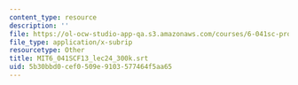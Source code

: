 ```yaml
---
content_type: resource
description: ''
file: https://ol-ocw-studio-app-qa.s3.amazonaws.com/courses/6-041sc-probabilistic-systems-analysis-and-applied-probability-fall-2013/5b30bbd0cef0509e9103577464f5aa65_MIT6_041SCF13_lec24_300k.vtt
file_type: application/x-subrip
resourcetype: Other
title: MIT6_041SCF13_lec24_300k.srt
uid: 5b30bbd0-cef0-509e-9103-577464f5aa65
---
```

